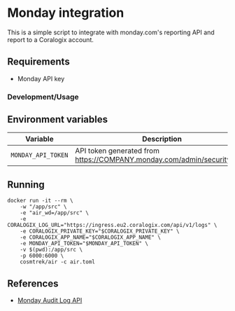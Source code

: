# Monday integration

This is a simple script to integrate with monday.com's reporting API and report to a Coralogix account.

## Requirements

- Monday API key

### Development/Usage

## Environment variables

| Variable | Description                                                              | Example                                         |
|----------|--------------------------------------------------------------------------|-------------------------------------------------|
 | `MONDAY_API_TOKEN` | API token generated from https://COMPANY.monday.com/admin/security/login | `TOKEN`                                         |

## Running

```
docker run -it --rm \
    -w "/app/src" \
    -e "air_wd=/app/src" \
    -e CORALOGIX_LOG_URL="https://ingress.eu2.coralogix.com/api/v1/logs" \
    -e CORALOGIX_PRIVATE_KEY="$CORALOGIX_PRIVATE_KEY" \
    -e CORALOGIX_APP_NAME="$CORALOGIX_APP_NAME" \
    -e MONDAY_API_TOKEN="$MONDAY_API_TOKEN" \
    -v $(pwd):/app/src \
    -p 6000:6000 \
    cosmtrek/air -c air.toml
```

## References

- [Monday Audit Log API](https://support.monday.com/hc/en-us/articles/4406042650002-Audit-Log-API)
